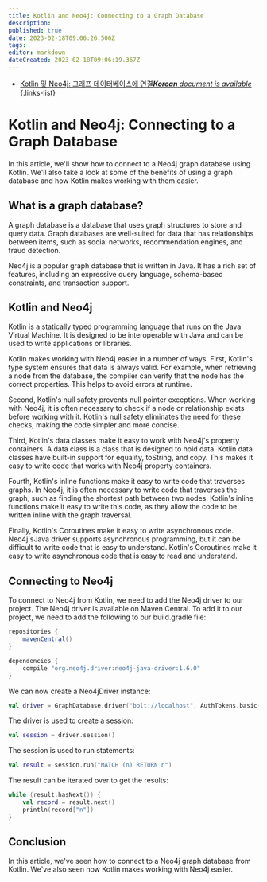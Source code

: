 ```yaml
---
title: Kotlin and Neo4j: Connecting to a Graph Database
description: 
published: true
date: 2023-02-18T09:06:26.506Z
tags: 
editor: markdown
dateCreated: 2023-02-18T09:06:19.367Z
---
```


- [Kotlin 및 Neo4j: 그래프 데이터베이스에 연결***Korean** document is available*](/ko/Knowledge-base/Kotlin/kotlin-and-neo4j-connecting-to-a-graph-database)
{.links-list}


# Kotlin and Neo4j: Connecting to a Graph Database

In this article, we'll show how to connect to a Neo4j graph database using Kotlin. We'll also take a look at some of the benefits of using a graph database and how Kotlin makes working with them easier.

## What is a graph database?

A graph database is a database that uses graph structures to store and query data. Graph databases are well-suited for data that has relationships between items, such as social networks, recommendation engines, and fraud detection.

Neo4j is a popular graph database that is written in Java. It has a rich set of features, including an expressive query language, schema-based constraints, and transaction support.

## Kotlin and Neo4j

Kotlin is a statically typed programming language that runs on the Java Virtual Machine. It is designed to be interoperable with Java and can be used to write applications or libraries.

Kotlin makes working with Neo4j easier in a number of ways. First, Kotlin's type system ensures that data is always valid. For example, when retrieving a node from the database, the compiler can verify that the node has the correct properties. This helps to avoid errors at runtime.

Second, Kotlin's null safety prevents null pointer exceptions. When working with Neo4j, it is often necessary to check if a node or relationship exists before working with it. Kotlin's null safety eliminates the need for these checks, making the code simpler and more concise.

Third, Kotlin's data classes make it easy to work with Neo4j's property containers. A data class is a class that is designed to hold data. Kotlin data classes have built-in support for equality, toString, and copy. This makes it easy to write code that works with Neo4j property containers.

Fourth, Kotlin's inline functions make it easy to write code that traverses graphs. In Neo4j, it is often necessary to write code that traverses the graph, such as finding the shortest path between two nodes. Kotlin's inline functions make it easy to write this code, as they allow the code to be written inline with the graph traversal.

Finally, Kotlin's Coroutines make it easy to write asynchronous code. Neo4j'sJava driver supports asynchronous programming, but it can be difficult to write code that is easy to understand. Kotlin's Coroutines make it easy to write asynchronous code that is easy to read and understand.

## Connecting to Neo4j

To connect to Neo4j from Kotlin, we need to add the Neo4j driver to our project. The Neo4j driver is available on Maven Central. To add it to our project, we need to add the following to our build.gradle file:

```groovy
repositories {
    mavenCentral()
}

dependencies {
    compile "org.neo4j.driver:neo4j-java-driver:1.6.0"
}
```

We can now create a Neo4jDriver instance:

```kotlin
val driver = GraphDatabase.driver("bolt://localhost", AuthTokens.basic("user", "password"))
```

The driver is used to create a session:

```kotlin
val session = driver.session()
```

The session is used to run statements:

```kotlin
val result = session.run("MATCH (n) RETURN n")
```

The result can be iterated over to get the results:

```kotlin
while (result.hasNext()) {
    val record = result.next()
    println(record["n"])
}
```

## Conclusion

In this article, we've seen how to connect to a Neo4j graph database from Kotlin. We've also seen how Kotlin makes working with Neo4j easier.